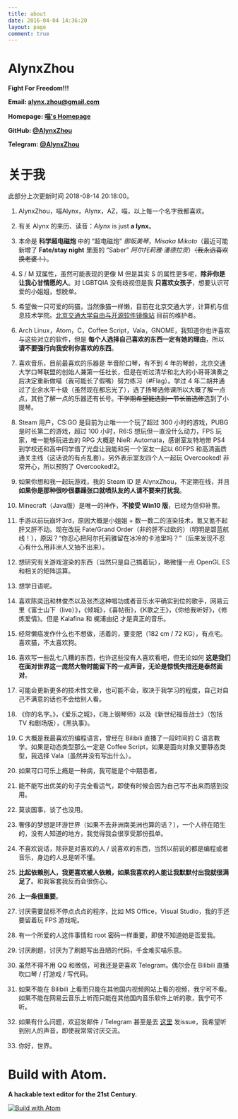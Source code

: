 ```yaml
---
title: about
date: 2016-04-04 14:36:20
layout: page
comment: true
---
```

# AlynxZhou

**Fight For Freedom!!!**

**Email: alynx.zhou@gmail.com**

**Homepage: [喵's Homepage](http://alynx.xyz/)**

**GitHub: [@AlynxZhou](https://github.com/AlynxZhou/)**

**Telegram: [@AlynxZhou](https://telegram.me/AlynxZhou/)**

# 关于我

<div class="alert-green">此部分上次更新时间 2018-08-14 20:18:00。</div>

1. AlynxZhou，喵Alynx，Alynx，AZ，喵，以上每一个名字我都喜欢。

2. 有关 Alynx 的来历、读音：*Alynx* is just **a lynx**。

3. 本命是 **科学超电磁炮** 中的 “超电磁炮” *御坂美琴*，*Misaka Mikoto*（最近可能新增了 **Fate/stay night** 里面的 “Saber” *阿尔托莉雅·潘德拉贡*）~~（我永远喜欢换老婆！）~~。

4. S / M 双属性，虽然可能表现的更像 M 但是其实 S 的属性更多呢，**除非你是让我心甘情愿的人**。对 LGBTQIA 没有歧视但是我 **只喜欢女孩子**，想要认识可爱的小姐姐，想脱单。

5. 希望做一只可爱的码猫，当然像猫一样懒，目前在北京交通大学，计算机与信息技术学院。[北京交通大学自由与开源软件镜像站](https://mirror.bjtu.edu.cn/) 目前的维护者。

6. Arch Linux，Atom，C，Coffee Script，Vala，GNOME，我知道你也许喜欢与这些对立的软件，但是 **每个人选择自己喜欢的东西一定有她的理由**，所以 **请不要强行向我安利你喜欢的东西**。

7. 喜欢音乐，目前最喜欢的乐器是 半音阶口琴，有不到 4 年的琴龄，北京交通大学口琴联盟的创始人兼第一任社长，但是在听过清华和北大的小哥哥演奏之后决定重新做喵（我可能长了假嘴）努力练习（\#Flag）。学过 4 年二胡并通过了业余水平十级（虽然现在都忘光了），选了扬琴选修课所以大概了解一点点，其他了解一点的乐器还有长号。~~下学期希望能选到一节长笛选修~~选到了小提琴。

8. Steam 用户，CS:GO 是目前为止唯一一个玩了超过 300 小时的游戏，PUBG 是时长第二的游戏，超过 100 小时，R6:S 想玩但一直没什么动力，FPS 玩家，唯一能够玩进去的 RPG 大概是 NieR: Automata，感谢室友特地带 PS4 到学校还和高中同学借了光盘让我能和另一个室友一起以 60FPS 和高清画质通关主线（这话说的有点乱套）。另外表示室友四个人一起玩 Overcooked! 非常开心，所以预购了 Overcooked!2。

9. 如果你想和我一起玩游戏，我的 Steam ID 是 AlynxZhou，不定期在线，并且 **如果你是那种很吵很暴躁张口就喷队友的人请不要来打扰我**。

10. Minecraft（Java版）是唯一的神作，**不接受 Win10 版**，已经为信仰补票。

11. 手游以前玩崩坏3rd，原因大概是小姐姐 + 数一数二的渲染技术，氪又氪不起肝又肝不动。现在改玩 Fate/Grand Order（非的肝不过欧的）（明明是碧蓝航线！），原因？“你忍心把阿尔托莉雅留在冰冷的卡池里吗？”（后来发现不忍心有什么用非洲人又抽不出来）。

12. 想研究有关游戏渲染的东西（当然只是自己搞着玩），略微懂一点 OpenGL ES 和相关的矩阵运算。

13. 想学日语呢。

14. 喜欢陈奕迅和林俊杰以及张杰这种唱功或者音乐水平确实到位的歌手，网易云里《富士山下（live）》，《倾城》，《喜帖街》，《K歌之王》，《你给我听好》，《修炼爱情》。但是 Kalafina 和 梶浦由纪 才是真正的音乐。

15. 经常懒癌发作什么也不想做，活着的，要变肥（182 cm / 72 KG），有点宅。喜欢猫，不太喜欢狗。

16. 喜欢写一些乱七八糟的东西，也许这些没有人喜欢看吧，但无论如何 **这是我们在面对世界这一庞然大物时能留下的一点声音，无论是惊慌失措还是泰然面对**。

17. 可能会更新更多的技术性文章，也可能不会，取决于我学习的程度，自己对自己不满意的话也不会给别人看。

18. 《你的名字。》，《爱乐之城》，《海上钢琴师》以及《新世纪福音战士》（包括 TV 和剧场版），《黑执事》。

19. C 大概是我最喜欢的编程语言，曾经在 Bilibili 直播了一段时间的 C 语言教学。如果是动态类型那么一定是 Coffee Script，如果是面向对象又要静态类型，我选择 Vala（虽然并没有写出什么）。

20. 如果可口可乐上瘾是一种病，我可能是个中期患者。

21. 能不能写出优美的句子完全看运气，即使有时候会因为自己写不出来而感到没用。

22. 莫谈国事，谈了也没用。

23. 奢侈的梦想是环游世界（如果不去非洲南美洲也算的话？），一个人待在陌生的，没有人知道的地方，我觉得我会很享受那份孤单。

24. 不喜欢说话，除非是对喜欢的人 / 说喜欢的东西，当然以前说的都是编程或者音乐，身边的人总是听不懂。

25. **比起依赖别人，我更喜欢被人依赖，如果我喜欢的人能让我默默付出我就很满足了**。和我客套我反而会很伤心。

26. **上一条很重要**。

27. 讨厌需要鼠标不停点点点的程序，比如 MS Office，Visual Studio，我的手还要留着玩 FPS 游戏呢。

28. 有一个所爱的人这件事情和 root 密码一样重要，即使不知道她是否爱我。

29. 讨厌刷题，讨厌为了刷题写出丑陋的代码，千金难买喵乐意。

30. 虽然不得不用 QQ 和微信，可我还是更喜欢 Telegram。偶尔会在 Bilibili 直播 吹口琴 / 打游戏 / 写代码。

31. 如果不能在 Bilibili 上看而只能在其他国内视频网站上看的视频，我宁可不看。如果不能在网易云音乐上听而只能在其他国内音乐软件上听的歌，我宁可不听。

32. 如果有什么问题，欢迎发邮件 / Telegram 甚至是去 [这里](https://github.com/AlynxZhou/AlynxZhou.github.io/issues) 发issue，我希望听到别人的声音，即使我常常讨厌交流。

33. 你好，世界。

# Build with Atom.

**A hackable text editor for the 21st Century.**

[![Build with Atom](/images/Atom.png)](https://atom.io/)

<!--
<div id="snakeGame" class="snakeGame">
	<script type="text/javascript" src="snake.js"></script>
</div>
-->

